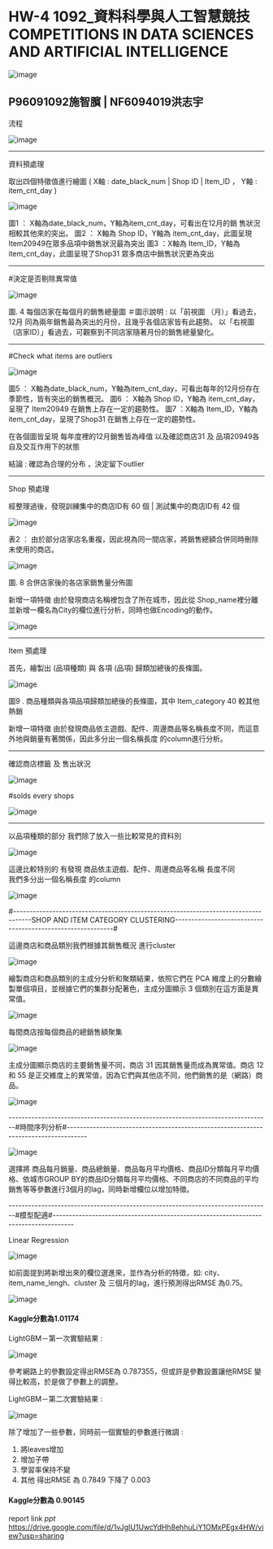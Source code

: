 # HW-4  1092_資料科學與人工智慧競技  COMPETITIONS IN DATA SCIENCES AND ARTIFICIAL INTELLIGENCE



![image](https://user-images.githubusercontent.com/73217181/122633732-9b490a00-d10c-11eb-9a39-bcf4c9a3cabc.png)


P96091092施智臏   |   NF6094019洪志宇 
--------------------------------------------------------------------------------------------------------------------------------------------------------------------------------
流程


![image](https://user-images.githubusercontent.com/73217181/122633303-7358a700-d10a-11eb-829e-6255098a8a90.png)



--------------------------------------------------------------------------------------------------------------------------------------------------------------------------------
資料預處理

取出四個特徵值進行繪圖
( X軸 : date_black_num   |   Shop ID   |   Item_ID  ，   Y軸 : item_cnt_day  ) 


![image](https://user-images.githubusercontent.com/73217181/122633368-df3b0f80-d10a-11eb-95f6-2b1c110a28e9.png)


圖1 ： X軸為date_black_num，Y軸為item_cnt_day，可看出在12月的銷    售狀況相較其他來的突出。
圖2 ： X軸為 Shop ID，Y軸為 item_cnt_day，此圖呈現 Item20949在眾多品項中銷售狀況最為突出
圖3 ：X軸為 Item_ID，Y軸為 item_cnt_day，此圖呈現了Shop31 眾多商店中銷售狀況更為突出

--------------------------------------------------------------------------------------------------------------------------------------------------------------------------------
#決定是否剔除異常值


![image](https://user-images.githubusercontent.com/73217181/121851705-04054080-cd21-11eb-9733-b3183e52e1f1.png)


圖. 4  每個店家在每個月的銷售總量圖
＃圖示說明 : 
以「前視圖 （月）」看過去，12月 同為兩年銷售最為突出的月份，且幾乎各個店家皆有此趨勢。
以「右視圖（店家ID）」看過去，可觀察到不同店家隨著月份的銷售總量變化。



--------------------------------------------------------------------------------------------------------------------------------------------------------------------------------

#Check what items are outliers

![image](https://user-images.githubusercontent.com/73217181/122633397-14476200-d10b-11eb-96cf-481761451985.png)
        
        
        
圖5 ： X軸為date_black_num，Y軸為item_cnt_day，可看出每年的12月份存在季節性，皆有突出的銷售概況。
圖6 ： X軸為 Shop ID，Y軸為 item_cnt_day，呈現了 Item20949 在銷售上存在一定的趨勢性。
圖7 ：X軸為 Item_ID，Y軸為 item_cnt_day，呈現了Shop31 在銷售上存在一定的趨勢性。

在各個圖皆呈現 每年度裡的12月銷售皆為峰值
以及確認商店31 及 品項20949各自及交互作用下的狀態

結論 :  確認為合理的分布 ，決定留下outlier

--------------------------------------------------------------------------------------------------------------------------------------------------------------------------------
Shop  預處理

經整理過後，發現訓練集中的商店ID有 60 個  |  測試集中的商店ID有 42 個 

![image](https://user-images.githubusercontent.com/73217181/122633426-3b059880-d10b-11eb-979d-76fa546fd41e.png)



表2 ： 由於部分店家店名重複，因此視為同一間店家，將銷售總額合併同時刪除未使用的商店。



![image](https://user-images.githubusercontent.com/73217181/122633449-507ac280-d10b-11eb-8352-a80fc7c20f9a.png)

圖. 8   合併店家後的各店家銷售量分佈圖 



新增一項特徵
由於發現商店名稱裡包含了所在城市，因此從 Shop_name裡分離並新增一欄名為City的欄位進行分析，同時也做Encoding的動作。


![image](https://user-images.githubusercontent.com/73217181/122633461-6c7e6400-d10b-11eb-8b66-aec46b6957ea.png)

--------------------------------------------------------------------------------------------------------------------------------------------------------------------------------
Item  預處理

首先，繪製出 (品項種類) 與 各項 (品項) 歸類加總後的長條圖。

![image](https://user-images.githubusercontent.com/73217181/122633477-8029ca80-d10b-11eb-8962-e780bb32adad.png)

圖9 .  商品種類與各項品項歸類加總後的長條圖，其中 Item_category 40 較其他熱銷


新增一項特徵
由於發現商品依主遊戲、配件、周邊商品等名稱長度不同，而這意外地與銷量有著關係，因此多分出一個名稱長度 的column進行分析。

--------------------------------------------------------------------------------------------------------------------------------------------------------------------------------

確認商店標籤  及 售出狀況

![image](https://user-images.githubusercontent.com/73217181/121851457-bd174b00-cd20-11eb-83a4-f5edbc6d03a5.png)


#solds every shops


![image](https://user-images.githubusercontent.com/73217181/121851590-e506ae80-cd20-11eb-9765-6a724a6ad3f5.png)

--------------------------------------------------------------------------------------------------------------------------------------------------------------------------------

以品項種類的部分  我們除了放入一些比較常見的資料別



![image](https://user-images.githubusercontent.com/73217181/121904383-b78b2680-cd5b-11eb-8844-0f4b664ba248.png)


這邊比較特別的  有發現  商品依主遊戲、配件、周邊商品等名稱 長度不同  
我們多分出一個名稱長度  的column  

![image](https://user-images.githubusercontent.com/73217181/122633488-9041aa00-d10b-11eb-9161-fb3947016863.png)


#-----------------------------------------------------------------------------------SHOP AND ITEM CATEGORY CLUSTERING-----------------------------------------------------------#

這邊商店和商品類別我們根據其銷售概況 進行cluster

![image](https://user-images.githubusercontent.com/73217181/122633544-bcf5c180-d10b-11eb-90fb-c58c995ebbf6.png)


繪製商店和商品類別的主成分分析和聚類結果，依照它們在 PCA 維度上的分數繪製單個項目，並根據它們的集群分配著色，主成分圖顯示 3 個類別在這方面是異常值。


![image](https://user-images.githubusercontent.com/73217181/122633554-caab4700-d10b-11eb-8861-4b4678f16d88.png)


每間商店按每個商品的總銷售額聚集

![image](https://user-images.githubusercontent.com/73217181/122633563-dac32680-d10b-11eb-8451-6dedbb77ad79.png)



主成分圖顯示商店的主要銷售量不同，商店 31 因其銷售量而成為異常值。商店 12 和 55 是正交維度上的異常值，因為它們與其他店不同，他們銷售的是（網路）商品。


![image](https://user-images.githubusercontent.com/73217181/122633583-ef072380-d10b-11eb-838f-0870ce096080.png)


--------------------------------------------------------------------------------#時間序列分析#------------------------------------------------------------------------------------


![image](https://user-images.githubusercontent.com/73217181/122633619-12ca6980-d10c-11eb-9719-f4c4e5d984c8.png)


選擇將 商品每月銷量、商品總銷量、商品每月平均價格、商品ID分類每月平均價格、依城市GROUP BY的商品ID分類每月平均價格、不同商店的不同商品的平均銷售等等參數進行3個月的lag，同時新增欄位以增加特徵。



--------------------------------------------------------------------------------#模型配適#------------------------------------------------------------------------------------

Linear Regression

![image](https://user-images.githubusercontent.com/73217181/122633646-3beafa00-d10c-11eb-8503-b6caec70806d.png)


如前面提到將新增出來的欄位選進來，並作為分析的特徵，如: city、item_name_lengh、cluster 及  三個月的lag，進行預測得出RMSE 為0.75。

![image](https://user-images.githubusercontent.com/73217181/122633656-473e2580-d10c-11eb-8a2b-24c4273d59ac.png)

 
####    Kaggle分數為1.01174



LightGBM－第一次實驗結果 :



![image](https://user-images.githubusercontent.com/73217181/122633670-57560500-d10c-11eb-93f0-46e035d90b39.png)


參考網路上的參數設定得出RMSE為 0.787355，但或許是參數設置讓他RMSE 變得比較高，於是做了參數上的調整。



LightGBM－第二次實驗結果 :



![image](https://user-images.githubusercontent.com/73217181/122633691-689f1180-d10c-11eb-95bb-a638bd42aa4f.png)


除了增加了一些參數，同時前一個實驗的參數進行微調 :
1.	將leaves增加
2.	增加子帶
3.	學習率保持不變
4.	其他
得出RMSE 為 0.7849   下降了 0.003
####   Kaggle分數為 0.90145





 report link *ppt*
https://drive.google.com/file/d/1vJgIU1UwcYdHh8ehhuLiY1OMxPEgx4HW/view?usp=sharing

